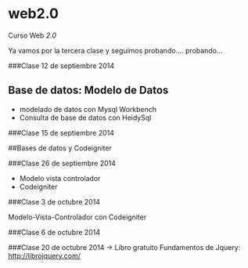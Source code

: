 web2.0
======

Curso Web *2.0*

Ya vamos por la tercera clase y seguimos probando.... probando...

###Clase 12 de septiembre 2014

## Base de datos: Modelo de Datos

* modelado de datos con Mysql Workbench
* Consulta de base de datos con HeidySql

###Clase 15 de septiembre 2014

##Bases de datos y Codeigniter

###Clase 26 de septiembre 2014

* Modelo vista controlador
* Codeigniter

###Clase 3 de octubre 2014

Modelo-Vista-Controlador con Codeigniter

###Clase 6 de octubre 2014

###Clase 20 de octubre 2014
-> Libro gratuito Fundamentos de Jquery: http://librojquery.com/